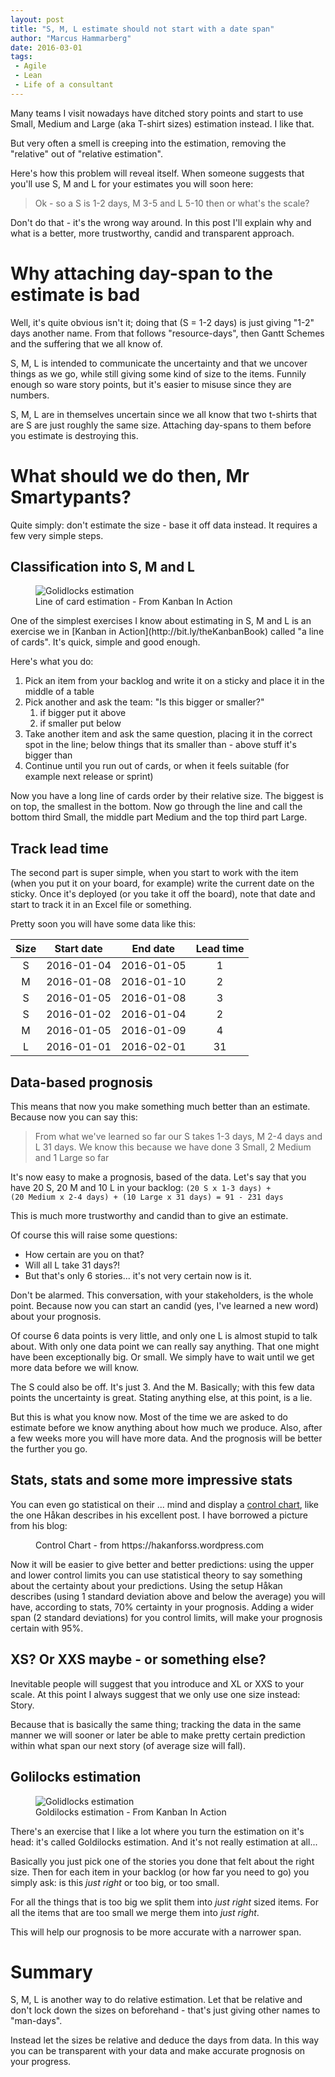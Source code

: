 ```yaml
---
layout: post
title: "S, M, L estimate should not start with a date span"
author: "Marcus Hammarberg"
date: 2016-03-01
tags:
 - Agile
 - Lean
 - Life of a consultant
---
```


Many teams I visit nowadays have ditched story points and start to use Small, Medium and Large (aka T-shirt sizes) estimation instead. I like that. 

But very often a smell is creeping into the estimation, removing the "relative" out of "relative estimation". 

Here's how this problem will reveal itself. When someone suggests that you'll use S, M and L for your estimates you will soon here: 

<blockquote>Ok - so a S is 1-2 days, M 3-5 and L 5-10 then or what's the scale?</blockquote>

Don't do that - it's the wrong way around. In this post I'll explain why and what is a better, more trustworthy, candid and transparent approach. 

<a name='more'></a>

# Why attaching day-span to the estimate is bad
Well, it's quite obvious isn't it; doing that (S = 1-2 days) is just giving "1-2" days another name. From that follows "resource-days", then Gantt Schemes and the suffering that we all know of. 

S, M, L is intended to communicate the uncertainty and that we uncover things as we go, while still giving some kind of size to the items. Funnily enough so ware story points, but it's easier to misuse since they are numbers. 

S, M, L are in themselves uncertain since we all know that two t-shirts that are S are just roughly the same size. Attaching day-spans to them before you estimate is destroying this. 

# What should we do then, Mr Smartypants? 
Quite simply: don't estimate the size - base it off data instead. It requires a few very simple steps. 

## Classification into S, M and L
<figure>
    <img src="/img/a line of cards.png" alt="Golidlocks estimation">
    <figcaption>Line of card estimation - From Kanban In Action</figcaption>
</figure>
One of the simplest exercises I know about estimating in S, M and L is an exercise we in [Kanban in Action](http://bit.ly/theKanbanBook) called "a line of cards". It's quick, simple and good enough. 

Here's what you do:

1. Pick an item from your backlog and write it on a sticky and place it in the middle of a table
2. Pick another and ask the team: "Is this bigger or smaller?"
    1. if bigger put it above
    2. if smaller put below
3. Take another item and ask the same question, placing it in the correct spot in the line; below things that its smaller than - above stuff it's bigger than
4. Continue until you run out of cards, or when it feels suitable (for example next release or sprint)

Now you have a long line of cards order by their relative size. The biggest is on top, the smallest in the bottom. Now go through the line and call the bottom third Small, the middle part Medium and the top third part Large. 

## Track lead time
The second part is super simple, when you start to work with the item (when you put it on your board, for example) write the current date on the sticky. Once it's deployed (or you take it off the board), note that date and start to track it in an Excel file or something. 

Pretty soon you will have some data like this: 

| Size  | Start date | End date | Lead time |
| :---------:  | :---------------------: | :------------: | :---------: |
| S |  2016-01-04 |  2016-01-05 | 1 |
| M |  2016-01-08 |  2016-01-10 | 2 |
| S |  2016-01-05 |  2016-01-08 | 3 |
| S |  2016-01-02 |  2016-01-04 | 2 |
| M |  2016-01-05 |  2016-01-09 | 4 |
| L |  2016-01-01 |  2016-02-01 | 31 |

## Data-based prognosis
This means that now you make something much better than an estimate. Because now you can say this: 

<blockquote>From what we've learned so far our S takes 1-3 days, M 2-4 days and L 31 days. We know this because we have done 3 Small, 2 Medium and 1 Large so far</blockquote>

It's now easy to make a prognosis, based of the data. Let's say that you have 20 S, 20 M and 10 L in your backlog: <code>(20 S x 1-3 days) + (20 Medium x 2-4 days) + (10 Large x 31 days) = 91 - 231 days</code>

This is much more trustworthy and candid than to give an estimate. 

Of course this will raise some questions: 

* How certain are you on that?
* Will all L take 31 days?!
* But that's only 6 stories... it's not very certain now is it. 

Don't be alarmed. This conversation, with your stakeholders, is the whole point. Because now you can start an candid (yes, I've learned a new word) about your prognosis. 

Of course 6 data points is very little, and only one L is almost stupid to talk about. With only one data point we can really say anything. That one might have been exceptionally big. Or small. We simply have to wait until we get more data before we will know. 

The S could also be off. It's just 3. And the M. Basically; with this few data points the uncertainty is great. Stating anything else, at this point, is a lie.

But this is what you know now. Most of the time we are asked to do estimate before we know anything about how much we produce. Also, after a few weeks more you will have more data. And the prognosis will be better the further you go. 

## Stats, stats and some more impressive stats
You can even go statistical on their ... mind and display a [control chart](https://hakanforss.wordpress.com/2011/06/23/control-chart-how-to-create-one-in-excel-2010/), like the one Håkan describes in his excellent post. I have borrowed a picture from his blog: 

<figure>
    <img src="https://hakanforss.files.wordpress.com/2011/06/formatedfeaturecontrolchart_thumb.png?" alt="">
    <figcaption>Control Chart - from https://hakanforss.wordpress.com</figcaption>
</figure>

Now it will be easier to give better and better predictions: using the upper and lower control limits you can use statistical theory to say something about the certainty about your predictions. Using the setup Håkan describes (using 1 standard deviation above and below the average) you will have, according to stats, 70% certainty in your prognosis. Adding a wider span (2 standard deviations) for you control limits, will make your prognosis certain with 95%.

## XS? Or XXS maybe - or something else?
Inevitable people will suggest that you introduce and XL or XXS to your scale. At this point I always suggest that we only use one size instead: Story. 

Because that is basically the same thing; tracking the data in the same manner we will sooner or later be able to make pretty certain prediction within what span our next story (of average size will fall). 

## Golilocks estimation
<figure>
    <img src="/img/goldilocks estimating.png" alt="Golidlocks estimation">
    <figcaption>Goldilocks estimation - From Kanban In Action</figcaption>
</figure>
There's an exercise that I like a lot where you turn the estimation on it's head: it's called Goldilocks estimation. And it's not really estimation at all...

Basically you just pick one of the stories you done that felt about the right size. Then for each item in your backlog (or how far you need to go) you simply ask: is this *just right* or too big, or too small. 

For all the things that is too big we split them into *just right* sized items. For all the items that are too small we merge them into *just right*.

This will help our prognosis to be more accurate with a narrower span. 

# Summary
S, M, L is another way to do relative estimation. Let that be relative and don't lock down the sizes on beforehand - that's just giving other names to "man-days". 

Instead let the sizes be relative and deduce the days from data. In this way you can be transparent with your data and make accurate prognosis on your progress.